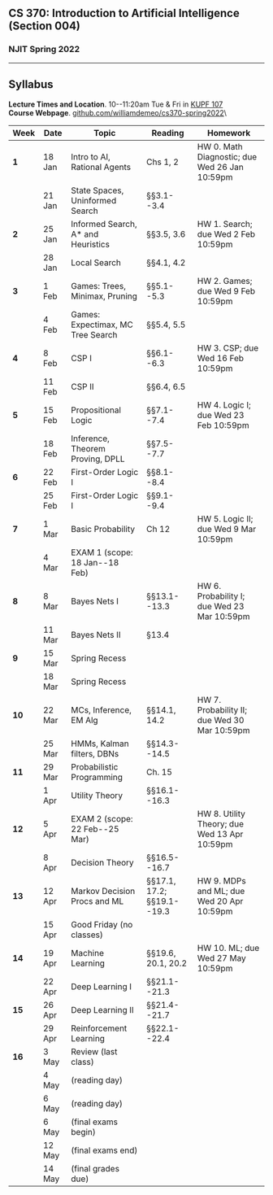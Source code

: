 ## CS 370: Introduction to Artificial Intelligence (Section 004)

### NJIT Spring 2022

---

## Syllabus

**Lecture Times and Location**. 10--11:20am Tue & Fri in [KUPF 107][]  
**Course Webpage**. [github.com/williamdemeo/cs370-spring2022](https://github.com/williamdemeo/cs370-spring2022)\


| **Week** | **Date** | **Topic**            | **Reading**     | **Homework**           |
|----------|----------|----------------------|-----------------|------------------------|
| **1**    | 18 Jan   | Intro to AI, Rational Agents       | Chs 1, 2        | HW 0. Math Diagnostic; due Wed 26 Jan 10:59pm |
|          | 21 Jan   | State Spaces, Uninformed Search    | §§3.1--3.4      |                        |
| **2**    | 25 Jan   | Informed Search, A* and Heuristics  | §§3.5, 3.6      | HW 1. Search; due Wed 2 Feb 10:59pm  |
|          | 28 Jan   | Local Search         | §§4.1, 4.2      |                        |
| **3**    | 1 Feb    | Games: Trees, Minimax, Pruning  | §§5.1--5.3      | HW 2. Games; due Wed 9 Feb 10:59pm  |
|          | 4 Feb    | Games: Expectimax, MC Tree Search  | §§5.4, 5.5      |                        |
| **4**    | 8 Feb    | CSP I                | §§6.1--6.3      | HW 3. CSP; due Wed 16 Feb 10:59pm |
|          | 11 Feb   | CSP II               | §§6.4, 6.5      |                        |
| **5**    | 15 Feb   | Propositional Logic  | §§7.1--7.4      | HW 4. Logic I; due Wed 23 Feb 10:59pm |
|          | 18 Feb   | Inference, Theorem Proving, DPLL | §§7.5--7.7      |                        |
| **6**    | 22 Feb   | First-Order Logic I  | §§8.1--8.4      |                        |
|          | 25 Feb   | First-Order Logic I  | §§9.1--9.4      |                        |
| **7**    | 1 Mar    | Basic Probability    | Ch 12           | HW 5. Logic II; due Wed 9 Mar 10:59pm  |
|          | 4 Mar    | EXAM 1 (scope: 18 Jan--18 Feb)  |                 |                        |
| **8**    | 8 Mar    | Bayes Nets I         | §§13.1--13.3    | HW 6. Probability I; due Wed 23 Mar 10:59pm |
|          | 11 Mar   | Bayes Nets II        | §13.4           |                        |
| **9**    | 15 Mar   | Spring Recess        |                 |                        |
|          | 18 Mar   | Spring Recess        |                 |                        |
| **10**   | 22 Mar   | MCs, Inference, EM Alg | §§14.1, 14.2    | HW 7. Probability II; due Wed 30 Mar 10:59pm |
|          | 25 Mar   | HMMs, Kalman filters, DBNs | §§14.3--14.5    |                        |
| **11**   | 29 Mar   | Probabilistic Programming   | Ch. 15          |                        |
|          | 1 Apr    | Utility Theory       | §§16.1--16.3    |                        |
| **12**   | 5 Apr    | EXAM 2 (scope: 22 Feb--25 Mar)  |                 | HW 8. Utility Theory; due Wed 13 Apr 10:59pm   |
|          | 8 Apr    | Decision Theory      | §§16.5--16.7    |                        |
| **13**   | 12 Apr   | Markov Decision Procs and ML   | §§17.1, 17.2; §§19.1--19.3  | HW 9. MDPs and ML; due Wed 20 Apr 10:59pm   |
|          | 15 Apr   | Good Friday (no classes)      |                 |                        |
| **14**   | 19 Apr   | Machine Learning     | §§19.6, 20.1, 20.2  | HW 10. ML; due Wed 27 May 10:59pm |
|          | 22 Apr   | Deep Learning I      | §§21.1--21.3    |                        |
| **15**   | 26 Apr   | Deep Learning II     | §§21.4--21.7    |                        |
|          | 29 Apr   | Reinforcement Learning | §§22.1--22.4    |                        |
| **16**   | 3 May    | Review (last class)  |                 |                        |
|          | 4 May    | (reading day)        |                 |                        |
|          | 6 May    | (reading day)        |                 |                        |
|          | 6 May    | (final exams begin)  |                 |                        |
|          | 12 May   | (final exams end)    |                 |                        |
|          | 14 May   | (final grades due)   |                 |                        |




[KUPF 107]: https://goo.gl/maps/GjhP3cjrMAJSzVFt5
